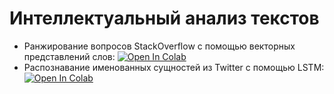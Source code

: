 # Интеллектуальный анализ текстов

- Ранжирование вопросов StackOverflow с помощью векторных представлений слов: [![Open In Colab](https://colab.research.google.com/assets/colab-badge.svg)](https://colab.research.google.com/github/mb1te/nlp-fall-2023/blob/main/01-word_embedding/task1_mipt.ipynb)
- Распознавание именованных сущностей из Twitter с помощью LSTM: [![Open In Colab]([https://colab.research.google.com/assets/colab-badge.svg)](https://colab.research.google.com/github/mb1te/nlp-fall-2023/blob/main/02-ner/task2_mipt.ipynb)
